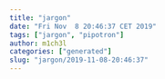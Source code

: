 ```yaml
---
title: "jargon"
date: "Fri Nov  8 20:46:37 CET 2019"
tags: ["jargon", "pipotron"]
author: m1ch3l
categories: ["generated"]
slug: "jargon/2019-11-08-20:46:37"
---
```




